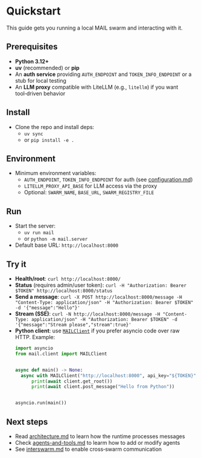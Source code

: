 # Quickstart

This guide gets you running a local MAIL swarm and interacting with it.

## Prerequisites
- **Python 3.12+**
- **uv** (recommended) or **pip**
- An **auth service** providing `AUTH_ENDPOINT` and `TOKEN_INFO_ENDPOINT` or a stub for local testing
- An **LLM proxy** compatible with LiteLLM (e.g., `litellm`) if you want tool‑driven behavior

## Install
- Clone the repo and install deps:
  - `uv sync`
  - or `pip install -e .`

## Environment
- Minimum environment variables:
  - `AUTH_ENDPOINT`, `TOKEN_INFO_ENDPOINT` for auth (see [configuration.md](/docs/configuration.md))
  - `LITELLM_PROXY_API_BASE` for LLM access via the proxy
  - Optional: `SWARM_NAME`, `BASE_URL`, `SWARM_REGISTRY_FILE`

## Run
- Start the server:
  - `uv run mail`
  - or `python -m mail.server`
- Default base URL: `http://localhost:8000`

## Try it
- **Health/root**: `curl http://localhost:8000/`
- **Status** (requires admin/user token): `curl -H "Authorization: Bearer $TOKEN" http://localhost:8000/status`
- **Send a message**: `curl -X POST http://localhost:8000/message -H "Content-Type: application/json" -H "Authorization: Bearer $TOKEN" -d '{"message":"Hello"}'`
- **Stream (SSE)**: `curl -N http://localhost:8000/message -H "Content-Type: application/json" -H "Authorization: Bearer $TOKEN" -d '{"message":"Stream please","stream":true}'`
- **Python client**: use [`MAILClient`](./client.md) if you prefer asyncio code over raw HTTP. Example:
  ```python
  import asyncio
  from mail.client import MAILClient


  async def main() -> None:
	async with MAILClient("http://localhost:8000", api_key="${TOKEN}") as client:
		print(await client.get_root())
		print(await client.post_message("Hello from Python"))


  asyncio.run(main())
  ```

## Next steps
- Read [architecture.md](/docs/architecture.md) to learn how the runtime processes messages
- Check [agents-and-tools.md](/docs/agents-and-tools.md) to learm how to add or modify agents
- See [interswarm.md](/docs/interswarm.md) to enable cross‑swarm communication
